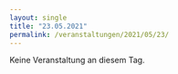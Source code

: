 ```yaml
---
layout: single
title: "23.05.2021"
permalink: /veranstaltungen/2021/05/23/
---
```


Keine Veranstaltung an diesem Tag.
